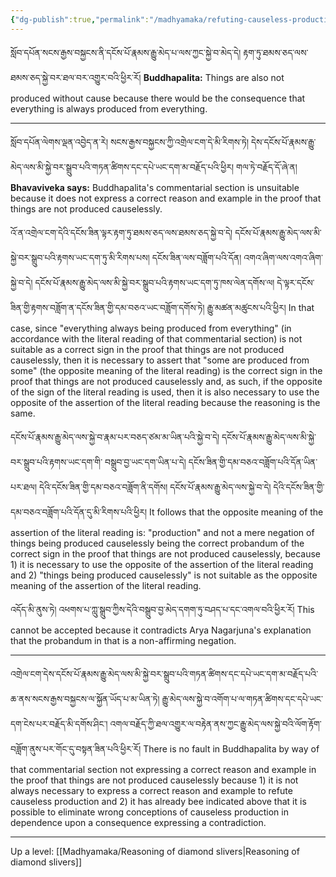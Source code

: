 ```yaml
---
{"dg-publish":true,"permalink":"/madhyamaka/refuting-causeless-production/"}
---
```


སློབ་དཔོན་སངས་རྒྱས་བསྐྱངས་ནི་དངོས་པོ་རྣམས་རྒྱུ་མེད་པ་ལས་ཀྱང་སྐྱེ་བ་མེད་དེ། རྟག་ཏུ་ཐམས་ཅད་ལས་ཐམས་ཅད་སྐྱེ་བར་ཐལ་བར་འགྱུར་བའི་ཕྱིར་རོ།
**Buddhapalita:** Things are also not produced without cause because there would be the consequence that everything is always produced from everything.

---
སློབ་དཔོན་ལེགས་ལྡན་འབྱེད་ན་རེ། སངས་རྒྱས་བསྐྱངས་ཀྱི་འགྲེལ་ངག་དེ་མི་རིགས་ཏེ། 
དེས་དངོས་པོ་རྣམས་རྒྱུ་མེད་ལས་མི་སྐྱེ་བར་སྒྲུབ་པའི་གཏན་ཚིགས་དང་དཔེ་ཡང་དག་མ་བརྗོད་པའི་ཕྱིར། གལ་ཏེ་བརྗོད་དོ་ཞེ་ན། 
**Bhavaviveka says:** Buddhapalita's commentarial section is unsuitable because it does not express a correct reason and example in the proof that things are not produced causelessly.

འོ་ན་འགྲེལ་ངག་དེའི་དངོས་ཟིན་ལྟར་རྟག་ཏུ་ཐམས་ཅད་ལས་ཐམས་ཅད་སྐྱེ་བ་དེ། དངོས་པོ་རྣམས་རྒྱུ་མེད་ལས་མི་སྐྱེ་བར་སྒྲུབ་པའི་རྟགས་ཡང་དག་ཏུ་མི་རིགས་པས། དངོས་ཟིན་ལས་བཟློག་པའི་དོན། འགའ་ཞིག་ལས་འགའ་ཞིག་སྐྱེ་བ་དེ། དངོས་པོ་རྣམས་རྒྱུ་མེད་ལས་མི་སྐྱེ་བར་སྒྲུབ་པའི་རྟགས་ཡང་དག་ཏུ་ཁས་ལེན་དགོས་ལ། 
དེ་ལྟར་དངོས་ཟིན་གྱི་རྟགས་བཟློག་ན་དངོས་ཟིན་གྱི་དམ་བཅའ་ཡང་བཟློག་དགོས་ཏེ། རྒྱུ་མཚན་མཚུངས་པའི་ཕྱིར།
In that case, since "everything always being produced from everything" (in accordance with the literal reading of that commentarial section) is not suitable as a correct sign in the proof that things are not produced causelessly, then it is necessary to assert that "some are produced from some" (the opposite meaning of the literal reading) is the correct sign in the proof that things are not produced causelessly and, as such, if the opposite of the sign of the literal reading is used, then it is also necessary to use the opposite of the assertion of the literal reading because the reasoning is the same.

དངོས་པོ་རྣམས་རྒྱུ་མེད་ལས་སྐྱེ་བ་རྣམ་པར་བཅད་ཙམ་མ་ཡིན་པའི་སྐྱེ་བ་དེ། དངོས་པོ་རྣམས་རྒྱུ་མེད་ལས་མི་སྐྱེ་བར་སྒྲུབ་པའི་རྟགས་ཡང་དག་གི་
བསྒྲུབ་བྱ་ཡང་དག་ཡིན་པ་དེ། དངོས་ཟིན་གྱི་དམ་བཅའ་བཟློག་པའི་དོན་ཡིན་པར་ཐལ། དེའི་དངོས་ཟིན་གྱི་དམ་བཅའ་བཟློག་ནི་དགོས། 
དངོས་པོ་རྣམས་རྒྱུ་མེད་ལས་སྐྱེ་བ་དེ། དེའི་དངོས་ཟིན་གྱི་དམ་བཅའ་བཟློག་པའི་དོན་དུ་མི་རིགས་པའི་ཕྱིར། 
It follows that the opposite meaning of the assertion of the literal reading is: "production" and not a mere negation of things being produced causelessly being the correct probandum of the correct sign in the proof that things are not produced causelessly, because 1) it is necessary to use the opposite of the assertion of the literal reading and 2) "things being produced causelessly" is not suitable as the opposite meaning of the assertion of the literal reading.

འདོད་མི་ནུས་ཏེ། འཕགས་པ་ཀླུ་སྒྲུབ་ཀྱིས་དེའི་བསྒྲུབ་བྱ་མེད་དགག་ཏུ་བཤད་པ་དང་འགལ་བའི་ཕྱིར་རོ།
This cannot be accepted because it contradicts Arya Nagarjuna's explanation that the probandum in that is a non-affirming negation.

---
འགྲེལ་ངག་དེས་དངོས་པོ་རྣམས་རྒྱུ་མེད་ལས་མི་སྐྱེ་བར་སྒྲུབ་པའི་གཏན་ཚིགས་དང་དཔེ་ཡང་དག་མ་བརྗོད་པའི་ཆ་ནས་སངས་རྒྱས་བསྐྱངས་ལ་སྐྱོན་ཡོད་པ་མ་ཡིན་ཏེ། རྒྱུ་མེད་ལས་སྐྱེ་བ་འགོག་པ་ལ་གཏན་ཚིགས་དང་དཔེ་ཡང་དག་ངེས་པར་བརྗོད་མི་དགོས་ཤིང་། 
འགལ་བརྗོད་ཀྱི་ཐལ་འགྱུར་ལ་བརྟེན་ནས་ཀྱང་རྒྱུ་མེད་ལས་སྐྱེ་བའི་ལོག་རྟོག་བཟློག་ནུས་པར་གོང་དུ་བསྟན་ཟིན་པའི་ཕྱིར་རོ།
There is no fault in Buddhapalita by way of that commentarial section not expressing a correct reason and example in the proof that things are not produced causelessly because 1) it is not always necessary to express a correct reason and example to refute causeless production and 2) it has already bee indicated above that it is possible to eliminate wrong conceptions of causeless production in dependence upon a consequence expressing a contradiction.

---
Up a level: [[Madhyamaka/Reasoning of diamond slivers\|Reasoning of diamond slivers]]